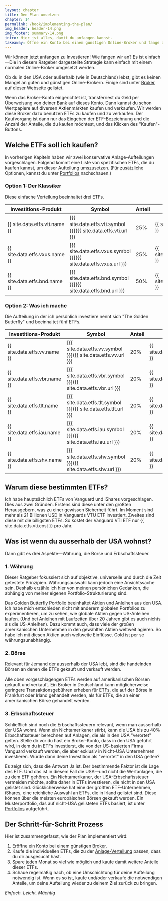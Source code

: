 ```yaml
---
layout: chapter
title: Den Plan umsetzen
chapter: 14
permalink: /book/implementing-the-plan/
img_header: header-14.png
img_footer: summary-14.png
intro: Hier ist alles, damit du anfangen kannst.
takeaway: Öffne ein Konto bei einem günstigen Online-Broker und fange an entsprechend deiner gewählten Portfolio-Struktur in ETFs zu investieren. 
---
```


Wir können jetzt anfangen zu Investieren! Wie fangen wir an? Es ist einfach—Die in diesem Ratgeber dargestellte Strategie kann einfach mit einem normalen Online-Broker umgesetzt werden.

Ob du in den USA oder außerhalb (wie in Deutschland) lebst, gibt es keinen Mangel an guten und günstigen Online-Brokern. Einige sind unter [Broker](/brokerages/) auf dieser Webseite gelistet.

Wenn das Broker-Konto eingerichtet ist, transferriest du Geld per Überweisung von deiner Bank auf dieses Konto. Dann kannst du schon Wertpapiere auf diversen Aktienmärkten kaufen und verkaufen. Wir werden diese Broker dazu benutzen ETFs zu kaufen und zu verkaufen. Der Kaufvorgang ist dann nur das Eingeben der ETF-Bezeichnung und die Anzahl der Anteile, die du kaufen möchtest, und das Klicken des "Kaufen"-Buttons.

## Welche ETFs soll ich kaufen?

In vorherigen Kapiteln haben wir zwei konservative Anlage-Aufteilungen vorgeschlagen. Folgend kommt eine Liste von spezifischen ETFs, die du kaufen kannst, um dieser Aufteilung umszusetzen. (Für zusätzliche Optionen, kannst du unter [Portfolios](/portfolios/) nachschauen.)

### Option 1: Der Klassiker

Diese einfache Verteilung beeinhaltet drei ETFs.

| Investitions-Produkt                      | Symbol | Anteil     | Kosten|
|-------------------------------------------|--------|------------|-------|
| {{ site.data.etfs.vti.name }} | [{{ site.data.etfs.vti.symbol }}]({{ site.data.etfs.vti.url }}) | 25% | {{ site.data.etfs.vti.cost }} |
| {{ site.data.etfs.vxus.name }} | [{{ site.data.etfs.vxus.symbol }}]({{ site.data.etfs.vxus.url }}) | 25% | {{ site.data.etfs.vxus.cost }} |
| {{ site.data.etfs.bnd.name }} | [{{ site.data.etfs.bnd.symbol }}]({{ site.data.etfs.bnd.url }}) | 50% | {{ site.data.etfs.bnd.cost }} |

### Option 2: Was ich mache

Die Aufteilung in der ich persönlich investiere nennt sich "The Golden Butterfly" und beeinhaltet fünf ETFs.

| Investitions-Produkt                  | Symbol | Anteil     | Kosten|
|---------------------------------------|--------|------------|-------|
| {{ site.data.etfs.vv.name }} | [{{ site.data.etfs.vv.symbol }}]({{ site.data.etfs.vv.url }}) | 20% | {{ site.data.etfs.vv.cost }} |
| {{ site.data.etfs.vbr.name }} | [{{ site.data.etfs.vbr.symbol }}]({{ site.data.etfs.vbr.url }}) | 20% | {{ site.data.etfs.vbr.cost }} |
| {{ site.data.etfs.tlt.name }} | [{{ site.data.etfs.tlt.symbol }}]({{ site.data.etfs.tlt.url }}) | 20% | {{ site.data.etfs.tlt.cost }} |
| {{ site.data.etfs.iau.name }} | [{{ site.data.etfs.iau.symbol }}]({{ site.data.etfs.iau.url }}) | 20% | {{ site.data.etfs.iau.cost }} |
| {{ site.data.etfs.shv.name }} | [{{ site.data.etfs.shv.symbol }}]({{ site.data.etfs.shv.url }}) | 20% | {{ site.data.etfs.shv.cost }} |


## Warum diese bestimmten ETFs?

Ich habe hauptsächlich ETFs von Vanguard und iShares vorgeschlagen. Dies aus zwei Gründen. Erstens sind diese unter den größten Herausgebern, was zu einer gewissen Sicherheit führt. Im Moment sind mehr als 21 Billionen USD in Vanguards VTU ETF investiert. Zweites sind diese mit die billigsten ETFs. So kostet der Vanguard VTI ETF nur {{ site.data.etfs.vti.cost }} pro Jahr.

## Was ist wenn du ausserhalb der USA wohnst?

Dann gibt es drei Aspekte—Währung, die Börse und Erbschaftssteuer.

### 1. Währung

Dieser Ratgeber fokussiert sich auf objektive, universelle und durch die Zeit getestete Prinzipien. Währungsauswahl kann jedoch eine Ansichtssache sein. Deshalb erzähle ich hier von meinen persönichen Gedanken, die abhängig von meiner eigenen Portfolio-Strukturierung sind.

Das Golden Butterfly Portfolio beeinhaltet Aktien und Anleihen aus den USA. Ich habe mich entschieden nicht mit anderern globalen Portfolios zu experimentieren, um zu sehen, wie globale Aktien gegen US-Anleihen laufen. (Und bei Anleihen mit Laufzeiten über 20 Jahren gibt es auch nichts als die US-Anleihen). Dazu kommt auch, dass viele der großen amerikanischen Unternehmen in den gewählten Aktien weltweit agieren. So habe ich mit diesen Aktien auch weltweite Einflüsse. Gold ist per se währungsunabhängig.

### 2. Börse

Relevant für Jemand der ausserhalb der USA lebt, sind die handelnden Börsen an denen die ETFs gekauft und verkauft werden.

Alle oben vorgeschlagengen ETFs werden auf amerikanischen Börsen gekauft und verkauft. Ein Broker in Deutschland kann möglicherweise geringere Transaktionsgebühren erheben für ETFs, die auf der Börse in Frankfurt oder Irland gehandelt werden, als für ETFs, die an einer amerikanischen Börse gehandelt werden.

### 3. Erbschaftssteuer

Schließlich sind noch die Erbschaftssteuern relevant, wenn man ausserhalb der USA wohnt. Wenn ein Nichtamerikaner stirbt, kann die USA bis zu 40% Erbschaftssteuer berechnen auf Anlagen, die als in den USA "verortet" gelten. Stelle dir vor du hast ein Broker-Konto, dass in den USA geführt wird, in dem du in ETFs investierst, die von der US-basierten Firma Vanguard verkauft werden, die aber exklusiv in Nicht-USA Unternehmen investieren. Würde dann deine Investition als "verortet" in den USA gelten?

Es zeigt sich, dass die Antwort Ja ist. Der bestimmende Faktor ist die Lage des ETF. Und das ist in diesem Fall die USA—und nicht die Wertanlagen, die zu dem ETF gehören.
Ein Nichtamerikaner, der USA-Erbschaftssteuer vermeiden möchte, sollte daher in ETFs investieren, die nicht in den USA gelistet sind. Glücklicherweise hat eine der größten ETF-Unternehmen, iShares, eine reichliche Auswahl an ETFs, die in Irland gelistet sind. Diese können über die meisten europäischen Börsen gekauft werden. Ein Musterportfolio, das auf nicht-USA gelisteten ETFs basiert, ist unter [Portfolios](/portfolios/) aufgeführt.

## Der Schritt-für-Schritt Prozess

Hier ist zusammengefasst, wie der Plan implementiert wird:

1. Eröffne ein Konto bei einem günstigen [Broker](/brokerages/).
2. Kaufe die individuellen ETFs, die zu der [Anlage-Verteilung](/portfolios/) passen, dass du dir ausgesucht hast.
3. Spare jeden Monat so viel wie möglich und kaufe damit weitere Anteile dieser ETFs.
4. Schaue regelmäßig nach, ob eine Umschichtung für deine Aufteilung notwendig ist. Wenn es so ist, kaufe und/oder verkaufe die notwendigen Anteile, um deine Aufteilung wieder zu deinem Ziel zurück zu bringen.

*Einfach. Leicht. Mächtig*

